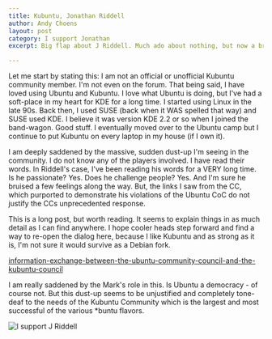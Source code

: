 ```yaml
---
title: Kubuntu, Jonathan Riddell
author: Andy Choens
layout: post
category: I support Jonathan
excerpt: Big flap about J Riddell. Much ado about nothing, but now a bruised community.

---
```


Let me start by stating this: I am not an official or unofficial
Kubuntu community member. I'm not even on the forum. That being said,
I have loved using Ubuntu and Kubuntu. I love what Ubuntu is doing,
but I've had a soft-place in my heart for KDE for a long time. I
started using Linux in the late 90s. Back then, I used SUSE (back when
it WAS spelled that way) and SUSE used KDE. I believe it was version
KDE 2.2 or so when I joined the band-wagon. Good stuff. I eventually
moved over to the Ubuntu camp but I continue to put Kubuntu on every
laptop in my house (if I own it).

I am deeply saddened by the massive, sudden dust-up I'm seeing in the
community. I do not know any of the players involved. I have read
their words. In Riddell's case, I've been reading his words for a VERY
long time. Is he passionate? Yes. Does he challenge people? Yes. And
I'm sure he bruised a few feelings along the way. But, the links I saw
from the CC, which purported to demonstrate his violations of the
Ubuntu CoC do not justify the CCs unprecedented response.

This is a long post, but worth reading. It seems to explain things in
as much detail as I can find anywhere. I hope cooler heads step
forward and find a way to re-open the dialog here, because I like
Kubuntu and as strong as it is, I'm not sure it would survive as a
Debian fork.

[information-exchange-between-the-ubuntu-community-council-and-the-kubuntu-council](https://skitterman.wordpress.com/2015/05/26/information-exchange-between-the-ubuntu-community-council-and-the-kubuntu-council/)

I am really saddened by the Mark's role in this. Is Ubuntu a
democracy - of course not. But this dust-up seems to be unjustified
and completely tone-deaf to the needs of the Kubuntu Community which
is the largest and most successful of the various *buntu flavors.

![I support J Riddell](./img/riddell-support-banner.png)

